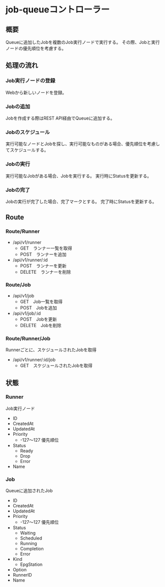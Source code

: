 # job-queueコントローラー

## 概要

Queueに追加したJobを複数のJob実行ノードで実行する。
その際、Jobと実行ノードの優先順位を考慮する。

## 処理の流れ

### Job実行ノードの登録

Webから新しいノードを登録。

### Jobの追加

Jobを作成する際はREST API経由でQueueに追加する。

### Jobのスケジュール

実行可能なノードとJobを探し、実行可能なものがある場合、優先順位を考慮してスケジュールする。

### Jobの実行

実行可能なJobがある場合、Jobを実行する。
実行時にStatusを更新する。

### Jobの完了

Jobの実行が完了した場合、完了マークとする。
完了時にStatusを更新する。

## Route

### Route/Runner

- /api/v1/runner
  - GET　ランナー一覧を取得
  - POST　ランナーを追加
- /api/v1/runner/:id
  - POST　ランナーを更新
  - DELETE　ランナーを削除

### Route/Job

- /api/v1/job
  - GET　Job一覧を取得
  - POST　Jobを追加
- /api/v1/job/:id
  - POST　Jobを更新
  - DELETE　Jobを削除

### Route/Runner/Job

Runnerごとに、スケジュールされたJobを取得

- /api/v1/runner/:id/job
  - GET　スケジュールされたJobを取得

## 状態

### Runner

Job実行ノード

- ID
- CreatedAt
- UpdatedAt
- Priority
  - -127～127 優先順位
- Status
  - Ready
  - Drop
  - Error
- Name

### Job

Queueに追加されたJob

- ID
- CreatedAt
- UpdatedAt
- Priority
  - -127～127 優先順位
- Status
  - Waiting
  - Scheduled
  - Running
  - Completion
  - Error
- Kind
  - EpgStation
- Option
- RunnerID
- Name
